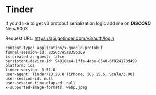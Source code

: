 # Tinder

If you'd like to get v3 protobuf serialization logic add me on ***DISCORD*** Néo#9003

Request URL: https://api.gotinder.com/v3/auth/login


```
content-type: application/x-google-protobuf
funnel-session-id: 8350c7e5a835b269
is-created-as-guest: false
persistent-device-id: 94810ae4-1ffe-4abe-8540-6f824178d499
platform: ios
tinder-version: 3.51.0
user-agent: Tinder/13.20.0 (iPhone; iOS 15.6; Scale/3.00)
user-session-id: null
user-session-time-elapsed: null
x-supported-image-formats: webp,jpeg
```
